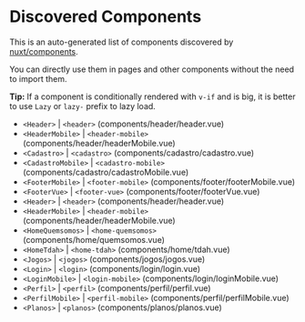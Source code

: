 # Discovered Components

This is an auto-generated list of components discovered by [nuxt/components](https://github.com/nuxt/components).

You can directly use them in pages and other components without the need to import them.

**Tip:** If a component is conditionally rendered with `v-if` and is big, it is better to use `Lazy` or `lazy-` prefix to lazy load.

- `<Header>` | `<header>` (components/header/header.vue)
- `<HeaderMobile>` | `<header-mobile>` (components/header/headerMobile.vue)
- `<Cadastro>` | `<cadastro>` (components/cadastro/cadastro.vue)
- `<CadastroMobile>` | `<cadastro-mobile>` (components/cadastro/cadastroMobile.vue)
- `<FooterMobile>` | `<footer-mobile>` (components/footer/footerMobile.vue)
- `<FooterVue>` | `<footer-vue>` (components/footer/footerVue.vue)
- `<Header>` | `<header>` (components/header/header.vue)
- `<HeaderMobile>` | `<header-mobile>` (components/header/headerMobile.vue)
- `<HomeQuemsomos>` | `<home-quemsomos>` (components/home/quemsomos.vue)
- `<HomeTdah>` | `<home-tdah>` (components/home/tdah.vue)
- `<Jogos>` | `<jogos>` (components/jogos/jogos.vue)
- `<Login>` | `<login>` (components/login/login.vue)
- `<LoginMobile>` | `<login-mobile>` (components/login/loginMobile.vue)
- `<Perfil>` | `<perfil>` (components/perfil/perfil.vue)
- `<PerfilMobile>` | `<perfil-mobile>` (components/perfil/perfilMobile.vue)
- `<Planos>` | `<planos>` (components/planos/planos.vue)
